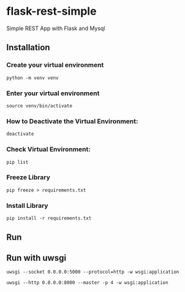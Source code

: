 # flask-rest-simple

Simple REST App with Flask and Mysql

## Installation

### Create your virtual environment

```
python -m venv venv
```

### Enter your virtual environment

```
source venv/bin/activate
```

### How to Deactivate the Virtual Environment:

```
deactivate
```

### Check Virtual Environment: 

```
pip list
```

### Freeze Library

```
pip freeze > requirements.txt
```

### Install Library

```
pip install -r requirements.txt
```

## Run

## Run with uwsgi

```
uwsgi --socket 0.0.0.0:5000 --protocol=http -w wsgi:application

uwsgi --http 0.0.0.0:8000 --master -p 4 -w wsgi:application
```